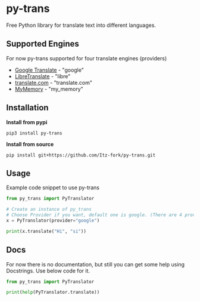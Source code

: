 # py-trans
Free Python library for translate text into different languages.

## Supported Engines
For now py-trans supported for four translate engines (providers)
- [Google Translate](https://translate.google.com/) - "google"
- [LibreTranslate](https://libretranslate.com/) - "libre"
- [translate.com](https://www.translate.com/) - "translate.com"
- [MyMemory](https://mymemory.translated.net/) - "my_memory"

## Installation
**Install from pypi**
```
pip3 install py-trans
```
**Install from source**
```
pip install git+https://github.com/Itz-fork/py-trans.git
```

## Usage
Example code snippet to use py-trans

```python
from py_trans import PyTranslator

# Create an instance of py_trans
# Choose Provider if you want, default one is google. (There are 4 providers for now)
x = PyTranslator(provider="google")

print(x.translate("Hi", "si"))
```

## Docs
For now there is no documentation, but still you can get some help using Docstrings. Use below code for it.
```python
from py_trans import PyTranslator

print(help(PyTranslator.translate))
```
